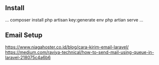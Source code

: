 ## Install
...
composer install
php artisan key:generate
env
php artian serve
...

## Email Setup
https://www.niagahoster.co.id/blog/cara-kirim-email-laravel/
https://medium.com/raviya-technical/how-to-send-mail-using-queue-in-laravel-218075c4a6b6
